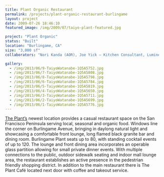 ```yaml
---
title: Plant Organic Restaurant
permalink: /projects/plant-organic-restaurant-burlingame
layout: project
date: 2009-07-26 18:46:10
featured_image: /img/2009/07/taiyo-plant-featured.jpg

project: "Plant Organic"
status: "Built"
location: "Burlingame, CA"
size: "3,000 sf"
collaborators: "Nori Kanda (AOR), Joe Yick – Kitchen Consultant, Luminesce – Lighting Design, Noor Adabachi – Woodworking, Ray Tong – Pacific General Construction"

gallery:
  - /img/2013/06/9-TaiyoWatanabe-1Q5A5752.jpg
  - /img/2013/06/7-TaiyoWatanabe-1Q5A5808.jpg
  - /img/2013/06/8-TaiyoWatanabe-1Q5A5798.jpg
  - /img/2013/06/6-TaiyoWatanabe-1Q5A5784.jpg
  - /img/2013/06/5-TaiyoWatanabe-1Q5A5819.jpg
  - /img/2013/06/4-TaiyoWatanabe-1Q5A5650.jpg
  - /img/2013/06/3-TaiyoWatanabe-1Q5A5711.jpg
  - /img/2013/06/2-TaiyoWatanabe-1Q5A5699.jpg
  - /img/2013/06/1-TaiyoWatanabe-1Q5A5776.jpg
---
```


<a href="http://www.theplantcafe.com/" target="_blank">The Plant’s</a> newest location provides a casual restaurant space on the San Francisco Peninsula serving local, seasonal and organic food.  Windows line the corner on Burlingame Avenue, bringing in daylong natural light and showcasing a comfortable front lounge, long flamed black granite bar and dining room. Burlingame Plant seats up to 80, with standing cocktail events of up to 120. The lounge and front dining area incorporates an operable glass partition allowing for small private dinner events.  With multiple connections to the public, outdoor sidewalk seating and indoor mall lounge area, the restaurant establishes an active presence in the pedestrian friendly shopping district. In addition to the main restaurant there is The Plant Café located next door with coffee and takeout service.
